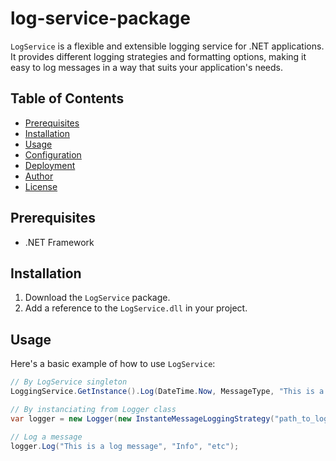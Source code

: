 # log-service-package

`LogService` is a flexible and extensible logging service for .NET applications. It provides different logging strategies and formatting options, making it easy to log messages in a way that suits your application's needs.

## Table of Contents
- [Prerequisites](#prerequisites)
- [Installation](#installation)
- [Usage](#usage)
- [Configuration](#configuration)
- [Deployment](#deployment)
- [Author](#author)
- [License](#license)
  
## Prerequisites

- .NET Framework

## Installation

1. Download the `LogService` package.
2. Add a reference to the `LogService.dll` in your project.

## Usage

Here's a basic example of how to use `LogService`:

```csharp
// By LogService singleton
LoggingService.GetInstance().Log(DateTime.Now, MessageType, "This is a log message");

// By instanciating from Logger class
var logger = new Logger(new InstanteMessageLoggingStrategy("path_to_log_file"), new LogMessageFormatter());

// Log a message
logger.Log("This is a log message", "Info", "etc");
